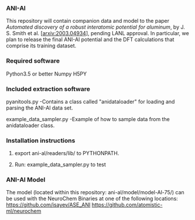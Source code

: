 ### ANI-Al
This repository will contain companion data and model to the paper _Automated discovery of a robust interatomic potential for aluminum_, by J. S. Smith et al. [[arxiv:2003.04934](https://arxiv.org/abs/2003.04934)], pending LANL approval. In particular, we plan to release the final ANI-Al potential and the DFT calculations that comprise its training dataset.

### Required software
Python3.5 or better
Numpy
H5PY

### Included extraction software
pyanitools.py
	-Contains a class called 
	 "anidataloader" for loading
	 and parsing the ANI-Al data set.

example_data_sampler.py
	-Example of how to sample data
	from the anidataloader class.

### Installation instructions

1) export ani-al/readers/lib/ to PYTHONPATH.

2) Run: example_data_sampler.py to test


### ANI-Al Model
The model (located within this repository: ani-al/model/model-Al-75/) can be used with the NeuroChem Binaries at one of the following locations:
https://github.com/isayev/ASE_ANI
https://github.com/atomistic-ml/neurochem
